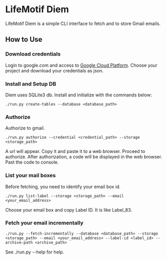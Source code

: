 # LifeMotif Diem
LifeMotif Diem is a simple CLI interface to fetch and to store Gmail emails.

## How to Use

### Download credentials
Login to google.com and access to [Google Cloud Platform](https://console.cloud.google.com/iam-admin/projects?pli=1). Choose your project and download your credentials as json.


### Install and Setup DB
Diem uses SQLite3 db. Install and initialize with the commands below:

  ```./run.py create-tables --database <database_path>```

### Authorize
Authorize to gmail.

  ```./run.py authorize --credential <credential_path> --storage <storage_path>```
  
A url will appear. Copy it and paste it to a web browser. Proceed to authorize. After authorization, a code will be displayed in the web browser. Past the code to console.

### List your mail boxes
Before fetching, you need to identify your email box id.

  ```./run.py list-label --storage <storage_path> --email <your_email_address>```

Choose your email box and copy Label ID. It is like Label_83.


### Fetch your email incrementally
  ```./run.py --fetch-incrementally --database <database_path> --storage <storage_path> --email <your_email_address> --label-id <label_id> --archive-path <archive_path>```

See ./run.py --help for help.
